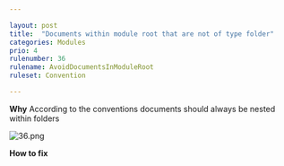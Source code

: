 ```yaml
---

layout: post
title:  "Documents within module root that are not of type folder"
categories: Modules
prio: 4
rulenumber: 36
rulename: AvoidDocumentsInModuleRoot
ruleset: Convention

---
```


**Why**
According to the conventions documents should always be nested within folders

![36.png](https://github.com/Omnext/omnext.github.io/blob/master/assets/36.png)

**How to fix**
